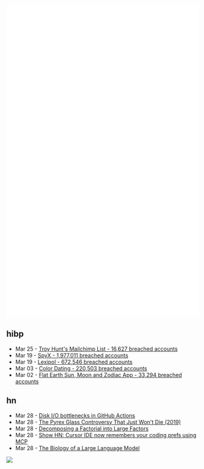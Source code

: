 ![Metrics](https://raw.githubusercontent.com/phixion/phixion/master/metrics.svg)

## hibp

<!--
for https://github.com/phixion/phixion/blob/main/.github/workflows/feeds.yml
-->
<!--START_SECTION:haveibeenpwnd-->
- Mar 25 - [Troy Hunt's Mailchimp List - 16,627 breached accounts](https://haveibeenpwned.com/PwnedWebsites#TroyHuntMailchimpList)
- Mar 19 - [SpyX - 1,977,011 breached accounts](https://haveibeenpwned.com/PwnedWebsites#SpyX)
- Mar 19 - [Lexipol - 672,546 breached accounts](https://haveibeenpwned.com/PwnedWebsites#Lexipol)
- Mar 03 - [Color Dating - 220,503 breached accounts](https://haveibeenpwned.com/PwnedWebsites#ColorDating)
- Mar 02 - [Flat Earth Sun, Moon and Zodiac App - 33,294 breached accounts](https://haveibeenpwned.com/PwnedWebsites#FlatEarthDave)
<!--END_SECTION:haveibeenpwnd-->

## hn

<!--
for https://github.com/phixion/phixion/blob/main/.github/workflows/feeds.yml
-->
<!--START_SECTION:hn-->
- Mar 28 - [Disk I/O bottlenecks in GitHub Actions](https://depot.dev/blog/uncovering-disk-io-bottlenecks-github-actions-ci)
- Mar 28 - [The Pyrex Glass Controversy That Just Won't Die (2019)](https://gizmodo.com/the-pyrex-glass-controversy-that-just-wont-die-1833040962)
- Mar 28 - [Decomposing a Factorial into Large Factors](https://terrytao.wordpress.com/2025/03/26/decomposing-a-factorial-into-large-factors/)
- Mar 28 - [Show HN: Cursor IDE now remembers your coding prefs using MCP](https://news.ycombinator.com/item?id=43506068)
- Mar 28 - [The Biology of a Large Language Model](https://transformer-circuits.pub/2025/attribution-graphs/biology.html)
<!--END_SECTION:hn-->

<!--
for https://yhype.me
-->
![](https://hit.yhype.me/github/profile?user_id=13013670)
